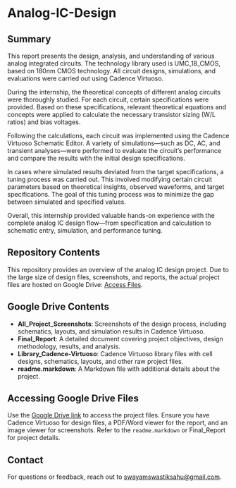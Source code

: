 # Analog-IC-Design

## Summary
This report presents the design, analysis, and understanding of various analog integrated circuits. The technology library used is UMC_18_CMOS, based on 180nm CMOS technology. All circuit designs, simulations, and evaluations were carried out using Cadence Virtuoso.

During the internship, the theoretical concepts of different analog circuits were thoroughly studied. For each circuit, certain specifications were provided. Based on these specifications, relevant theoretical equations and concepts were applied to calculate the necessary transistor sizing (W/L ratios) and bias voltages.

Following the calculations, each circuit was implemented using the Cadence Virtuoso Schematic Editor. A variety of simulations—such as DC, AC, and transient analyses—were performed to evaluate the circuit’s performance and compare the results with the initial design specifications.

In cases where simulated results deviated from the target specifications, a tuning process was carried out. This involved modifying certain circuit parameters based on theoretical insights, observed waveforms, and target specifications. The goal of this tuning process was to minimize the gap between simulated and specified values.

Overall, this internship provided valuable hands-on experience with the complete analog IC design flow—from specification and calculation to schematic entry, simulation, and performance tuning.

## Repository Contents
This repository provides an overview of the analog IC design project. Due to the large size of design files, screenshots, and reports, the actual project files are hosted on Google Drive: [Access Files](https://drive.google.com/drive/folders/1qMyxcCUvIAACHnXmk3WgWktIx5LZQ4Ua?usp=sharing).

## Google Drive Contents
- **All_Project_Screenshots**: Screenshots of the design process, including schematics, layouts, and simulation results in Cadence Virtuoso.
- **Final_Report**: A detailed document covering project objectives, design methodology, results, and analysis.
- **Library_Cadence-Virtuoso**: Cadence Virtuoso library files with cell designs, schematics, layouts, and other raw project files.
- **readme.markdown**: A Markdown file with additional details about the project.

## Accessing Google Drive Files
Use the [Google Drive link](https://drive.google.com/drive/folders/1qMyxcCUvIAACHnXmk3WgWktIx5LZQ4Ua?usp=sharing) to access the project files. Ensure you have Cadence Virtuoso for design files, a PDF/Word viewer for the report, and an image viewer for screenshots. Refer to the `readme.markdown` or Final_Report for project details.

## Contact
For questions or feedback, reach out to [swayamswastiksahu@gmail.com](mailto:swayamswastiksahu@gmail.com).
